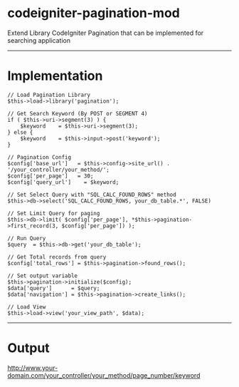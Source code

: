 # codeigniter-pagination-mod
Extend Library CodeIgniter Pagination that can be implemented for searching application

---

# Implementation

	// Load Pagination Library
	$this->load->library('pagination');

	// Get Search Keyword (By POST or SEGMENT 4)
	if ( $this->uri->segment(3) ) {
		$keyword	= $this->uri->segment(3);
	} else {
		$keyword	= $this->input->post('keyword');
	}

	// Pagination Config
	$config['base_url']   = $this->config->site_url() . '/your_controller/your_method/';
	$config['per_page']   = 30;
	$config['query_url']	= $keyword;

	// Set Select Query with "SQL_CALC_FOUND_ROWS" method
	$this->db->select('SQL_CALC_FOUND_ROWS, your_db_table.*', FALSE)

	// Set Limit Query for paging 
	$this->db->limit( $config['per_page'], *$this->pagination->first_record(3, $config['per_page']) );

	// Run Query
	$query	= $this->db->get('your_db_table');

	// Get Total records from query
	$config['total_rows'] = $this->pagination->found_rows();

	// Set output variable
	$this->pagination->initialize($config); 
	$data['query']		= $query;
	$data['navigation']	= $this->pagination->create_links();

	// Load View
	$this->load->view('your_view_path', $data);
	
---

# Output
  http://www.your-domain.com/your_controller/your_method/page_number/keyword
